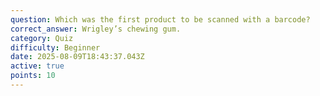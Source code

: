```yaml
---
question: Which was the first product to be scanned with a barcode?
correct_answer: Wrigley’s chewing gum.
category: Quiz
difficulty: Beginner
date: 2025-08-09T18:43:37.043Z
active: true
points: 10
---
```

